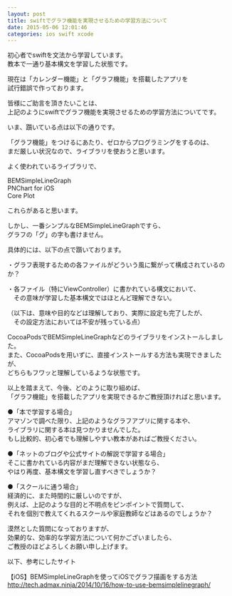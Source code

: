 ```yaml
---
layout: post
title: swiftでグラフ機能を実現させるための学習方法について
date: 2015-05-06 12:01:46
categories: ios swift xcode
---
```

<p>初心者でswiftを文法から学習しています。<br>
教本で一通り基本構文を学習した状態です。</p>

<p>現在は「カレンダー機能」と「グラフ機能」を搭載したアプリを<br>
試行錯誤で作っております。</p>

<p>皆様にご助言を頂きたいことは、<br>
上記のようにswiftでグラフ機能を実現させるための学習方法についてです。</p>

<p>いま、躓いている点は以下の通りです。</p>

<p>「グラフ機能」をつけるにあたり、ゼロからプログラミングをするのは、<br>
まだ厳しい状況なので、ライブラリを使おうと思います。</p>

<p>よく使われているライブラリで、</p>

<p>BEMSimpleLineGraph<br>
PNChart for iOS<br>
Core Plot</p>

<p>これらがあると思います。</p>

<p>しかし、一番シンプルなBEMSimpleLineGraphですら、<br>
グラフの「グ」の字も書けません。</p>

<p>具体的には、以下の点で躓いております。</p>

<p>・グラフ表現するための各ファイルがどういう風に繋がって構成されているのか？</p>

<p>・各ファイル（特にViewController）に書かれている構文において、<br>
　その意味が学習した基本構文ではほとんど理解できない。</p>

<p>（以下は、意味や目的などは理解しており、実際に設定も完了したが、<br>
　その設定方法においては不安が残っている点）</p>

<p>CocoaPodsでBEMSimpleLineGraphなどのライブラリをインストールしました。<br>
また、CocoaPodsを用いずに、直接インストールする方法も実現できましたが、<br>
どちらもフワッと理解しているような状態です。</p>

<p>以上を踏まえて、今後、どのように取り組めば、<br>
「グラフ機能」を搭載したアプリを実現できるかご教授頂ければと思います。</p>

<p>●「本で学習する場合」<br>
アマゾンで調べた限り、上記のようなグラフアプリに関する本や、<br>
ライブラリに関する本は見つかりませんでした。<br>
もし比較的、初心者でも理解しやすい教本があればご教授ください。</p>

<p>●「ネットのブログや公式サイトの解説で学習する場合」<br>
そこに書かれている内容がまだ理解できない状態なら、<br>
やはり再度、基本構文を学習し直すべきでしょうか？</p>

<p>●「スクールに通う場合」<br>
経済的に、また時間的に厳しいのですが、<br>
例えば、上記のような目的と不明点をピンポイントで質問して、<br>
それを個別で教えてくれるスクールや家庭教師などはあるのでしょうか？</p>

<p>漠然とした質問になっておりますが、<br>
効果的な、効率的な学習方法について何かございましたら、<br>
ご教授のほどよろしくお願い申し上げます。</p>

<p>以下、参考にしたサイト</p>

<p>【iOS】BEMSimpleLineGraphを使ってiOSでグラフ描画をする方法<br>
<a href="http://tech.admax.ninja/2014/10/16/how-to-use-bemsimplelinegraph/" rel="nofollow">http://tech.admax.ninja/2014/10/16/how-to-use-bemsimplelinegraph/</a></p>
